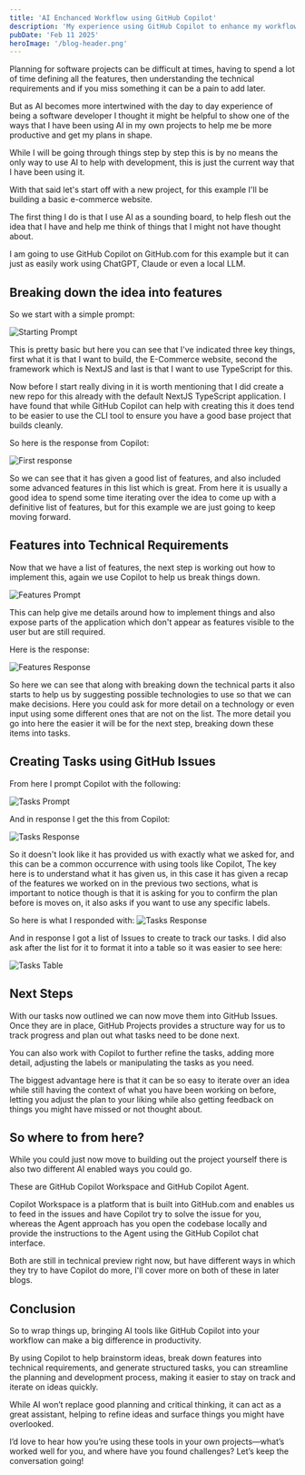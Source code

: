 ```yaml
---
title: 'AI Enchanced Workflow using GitHub Copilot'
description: 'My experience using GitHub Copilot to enhance my workflow'
pubDate: 'Feb 11 2025'
heroImage: '/blog-header.png'
---
```


Planning for software projects can be difficult at times, having to spend a lot of time defining all the features, then understanding the technical requirements and if you miss something it can be a pain to add later.

But as AI becomes more intertwined with the day to day experience of being a software developer I thought it might be helpful to show one of the ways that I have been using AI in my own projects to help me be more productive and get my plans in shape.

While I will be going through things step by step this is by no means the only way to use AI to help with development, this is just the current way that I have been using it.

With that said let's start off with a new project, for this example I'll be building a basic e-commerce website.

The first thing I do is that I use AI as a sounding board, to help flesh out the idea that I have and help me think of things that I might not have thought about.

I am going to use GitHub Copilot on GitHub.com for this example but it can just as easily work using ChatGPT, Claude or even a local LLM.

## Breaking down the idea into features

So we start with a simple prompt:

![Starting Prompt](/blogimages/ai-workflow/startPrompt.png)

This is pretty basic but here you can see that I've indicated three key things, first what it is that I want to build, the E-Commerce website, second the framework which is NextJS and last is that I want to use TypeScript for this.

Now before I start really diving in it is worth mentioning that I did create a new repo for this already with the default NextJS TypeScript application.
I have found that while GitHub Copilot can help with creating this it does tend to be easier to use the CLI tool to ensure you have a good base project that builds cleanly.

So here is the response from Copilot:

![First response](/blogimages/ai-workflow/firstResponse.png)

So we can see that it has given a good list of features, and also included some advanced features in this list which is great. From here it is usually a good idea to spend some time iterating over the idea to come up with a definitive list of features, but for this example we are just going to keep moving forward.

## Features into Technical Requirements

Now that we have a list of features, the next step is working out how to implement this, again we use Copilot to help us break things down.

![Features Prompt](/blogimages/ai-workflow/featuresPrompt.png)

This can help give me details around how to implement things and also expose parts of the application which don't appear as features visible to the user but are still required.

Here is the response:

![Features Response](/blogimages/ai-workflow/featuresResponse.png)

So here we can see that along with breaking down the technical parts it also starts to help us by suggesting possible technologies to use so that we can make decisions. Here you could ask for more detail on a technology or even input using some different ones that are not on the list. The more detail you go into here the easier it will be for the next step, breaking down these items into tasks.

## Creating Tasks using GitHub Issues

From here I prompt Copilot with the following:

![Tasks Prompt](/blogimages/ai-workflow/tasksPrompt.png)

And in response I get the this from Copilot:

![Tasks Response](/blogimages/ai-workflow/tasksResponse.png)

So it doesn't look like it has provided us with exactly what we asked for, and this can be a common occurrence with using tools like Copilot, The key here is to understand what it has given us, in this case it has given a recap of the features we worked on in the previous two sections, what is important to notice though is that it is asking for you to confirm the plan before is moves on, it also asks if you want to use any specific labels.

So here is what I responded with:
![Tasks Response](/blogimages/ai-workflow/tasksRefinePrompt.png)

And in response I got a list of Issues to create to track our tasks. I did also ask after the list for it to format it into a table so it was easier to see here:

![Tasks Table](/blogimages/ai-workflow/tasksTable.png)

## Next Steps

With our tasks now outlined we can now move them into GitHub Issues. Once they are in place, GitHub Projects provides a structure way for us to track progress and plan out what tasks need to be done next.

You can also work with Copilot to further refine the tasks, adding more detail, adjusting the labels or manipulating the tasks as you need.

The biggest advantage here is that it can be so easy to iterate over an idea while still having the context of what you have been working on before, letting you adjust the plan to your liking while also getting feedback on things you might have missed or not thought about.

## So where to from here?

While you could just now move to building out the project yourself there is also two different AI enabled ways you could go.

These are GitHub Copilot Workspace and GitHub Copilot Agent.

Copilot Workspace is a platform that is built into GitHub.com and enables us to feed in the issues and have Copilot try to solve the issue for you, whereas the Agent approach has you open the codebase locally and provide the instructions to the Agent using the GitHub Copilot chat interface.

Both are still in technical preview right now, but have different ways in which they try to have Copilot do more, I'll cover more on both of these in later blogs.

## Conclusion

So to wrap things up, bringing AI tools like GitHub Copilot into your workflow can make a big difference in productivity.

By using Copilot to help brainstorm ideas, break down features into technical requirements, and generate structured tasks, you can streamline the planning and development process, making it easier to stay on track and iterate on ideas quickly.

While AI won’t replace good planning and critical thinking, it can act as a great assistant, helping to refine ideas and surface things you might have overlooked.

I’d love to hear how you’re using these tools in your own projects—what’s worked well for you, and where have you found challenges? Let’s keep the conversation going!
